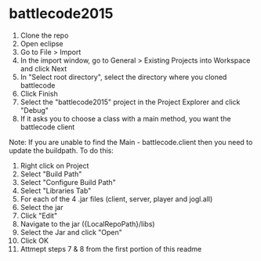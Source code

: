 # battlecode2015
1.    Clone the repo
2.    Open eclipse
3.    Go to File > Import
4.    In the import window, go to General > Existing Projects into Workspace and click Next
5.    In "Select root directory", select the directory where you cloned battlecode
6.    Click Finish
7.    Select the "battlecode2015" project in the Project Explorer and click "Debug"
8.    If it asks you to choose a class with a main method, you want the battlecode client

Note: If you are unable to find the Main - battlecode.client then you need to update the buildpath. To do this:
1. Right click on Project
2. Select "Build Path"
3. Select "Configure Build Path"
4. Select "Libraries Tab"
5. For each of the 4 .jar files (client, server, player and jogl.all)
  1. Select the jar
  2. Click "Edit"
  3. Navigate to the jar ({LocalRepoPath}/libs)
  4. Select the Jar and click "Open"
6. Click OK
7. Attmept steps 7 & 8 from the first portion of this readme
